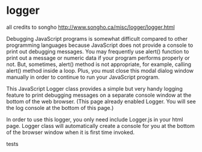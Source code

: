 

# logger

all credits to songho
http://www.songho.ca/misc/logger/logger.html

Debugging JavaScript programs is somewhat difficult compared to other programming languages because JavaScript does not provide a console to print out debugging messages. You may frequently use alert() function to print out a message or numeric data if your program performs properly or not. But, sometimes, alert() method is not appropriate, for example, calling alert() method inside a loop. Plus, you must close this modal dialog window manually in order to continue to run your JavaScript program.

This JavaScript Logger class provides a simple but very handy logging feature to print debugging messages on a separate console window at the bottom of the web browser. (This page already enabled Logger. You will see the log console at the bottom of this page.)

In order to use this logger, you only need include Logger.js in your html page. Logger class will automatically create a console for you at the bottom of the browser window when it is first time invoked.

tests
